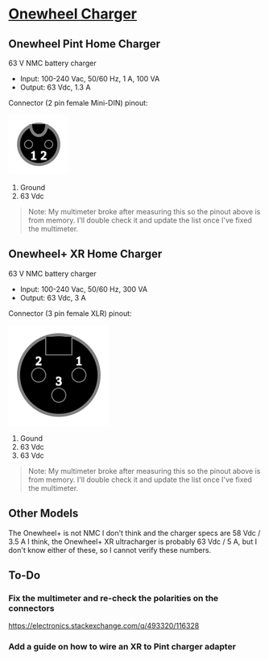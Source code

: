 # [Onewheel Charger](https://tomashubelbauer.github.io/onewheel-charger)

## Onewheel Pint Home Charger

63 V NMC battery charger

- Input: 100-240 Vac, 50/60 Hz, 1 A, 100 VA
- Output: 63 Vdc, 1.3 A

Connector (2 pin female Mini-DIN) pinout:

![](pint.svg)

1. Ground
2. 63 Vdc

> Note: My multimeter broke after measuring this so the pinout
above is from memory. I'll double check it and update the list
once I've fixed the multimeter.

## Onewheel+ XR Home Charger

63 V NMC battery charger

- Input: 100-240 Vac, 50/60 Hz, 300 VA
- Output: 63 Vdc, 3 A

Connector (3 pin female XLR) pinout:

![](xr.svg)

1. Gound
2. 63 Vdc
3. 63 Vdc

> Note: My multimeter broke after measuring this so the pinout
above is from memory. I'll double check it and update the list
once I've fixed the multimeter.

## Other Models

The Onewheel+ is not NMC I don't think and the charger specs are
58 Vdc / 3.5 A I think, the Onewheel+ XR ultracharger is probably
63 Vdc / 5 A, but I don't know either of these, so I cannot verify
these numbers.

## To-Do

### Fix the multimeter and re-check the polarities on the connectors

https://electronics.stackexchange.com/q/493320/116328

### Add a guide on how to wire an XR to Pint charger adapter
